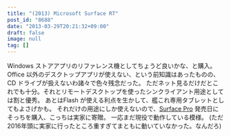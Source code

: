 ```yaml
---
title: "(2013) Microsoft Surface RT"
post_id: "8688"
date: "2013-03-29T20:21:32+09:00"
draft: false
image: null
tag: []
---
```



Windows ストアアプリのリファレンス機としてちょうど良いかな、と購入。 Office 以外のデスクトップアプリが使えない、という前知識はあったものの、CD ドライブが扱えないわ諸々で色々残念だった。 ただネット見るだけだとこれでも十分。それとリモートデスクトップを使ったシンクライアント用途としては割と優秀。 あとはFlash が使える利点を生かして、艦これ専用タブレットとしてもよさげかも。  それだけの用途にしか使えないので、[Surface Pro](/surface-pro) 発売日にそっちを購入、こっちは実家に寄贈。 一応まだ現役で動作している模様。 (ただ2016年頭に実家に行ったところ重すぎてまともに動いていなかった。なんだろ)
